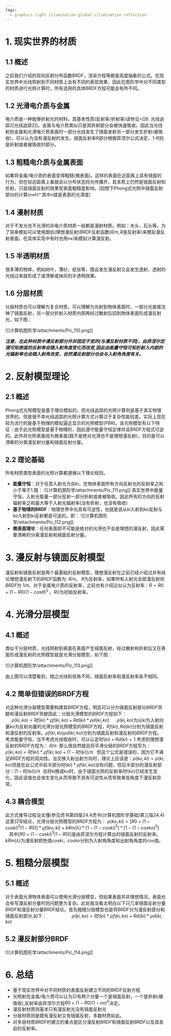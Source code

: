 ```yaml
---
tags:
  - graphics light illumination global-illumination reflection
---
```


# 1. 现实世界的材质

## 1.1 概述

之前我们介绍的双向反射分布函数BRDF，渲染方程等都是高度抽象的公式。在现实世界中光线照射到不同材质上会有不同的表现效果，因此在图形学中对不同类型的材质进行光照计算时，所有选用的具体BRDF方程可能会有所不同。

## 1.2 光滑电介质与金属

电介质是一种能够折射光的材料，其基本性质(反射率/折射率)请参见<[[8. 光线追踪2|光线追踪2]]。金属与电介质类似只是其折射部分会被快速吸收。因此当光线射到金属和光滑电介质表面时一部分光线发生了镜面发射另一部分发生折射(被吸收)，可以认为没有漫反射的发生。镜面反射率R部分根据菲涅尔公式决定，1-R则是折射或者被吸收的部分。

## 1.3 粗糙电介质与金属表面

如果将金属/电介质的表面变得粗糙(微表面)。这样的表面在近距离上具有镜面的行为，但在较远距离上看就会以分布状态将光传播开。其本质上仍然是镜面反射和折射。只是镜面反射的效果受表面粗糙度影响。(回想下Phong式光照中镜面反射部分的计算$(n▪h)ⁿ$ 其中$n$就是表面的光滑度)

## 1.4 漫射材质

对于不发光也不光滑的非电介质材质一般都是漫射材质。例如：木头，石头等。为了简单模拟可以使用朗伯(理想漫反射)BRDF反射函数($R/π,R$是反射率)来模拟漫反射表面。在具体实现中有时也用$n▪l$来模拟计算漫反射。

## 1.5 半透明材质

很多薄的物体，例如树叶，薄纱，纸张等，既会发生漫反射又会发生透射，透射的光线过来就形成了或清晰或抹灰的半透明效果。

## 1.6 分层材质

分层材质也可以理解为复合材质，可以理解为光射到物体表面时，一部分光直接法神了镜面反射，另一部分折射入材质内部再经过散射后回到物体表面形成漫反射光，如下图：

![[计算机图形学/attachments/Pic_110.png]]

***注意，在此种材质中漫反射部分并非固定不变的(与漫反射材质不同)，由菲涅尔定理可知表面的反射率会随入射角度变化而改变,因此由能量守恒可知折射入内部的光辐射率也会随入射角改变，自然漫反射部分也会与入射角角度有关。***

# 2. 反射模型理论

## 2.1 概述

Phong式光照模型是基于理论模拟的，而光线追踪的光照计算则是基于真实物理世界的。但是很不幸光线追踪的光照计算方式计算过于复杂性能较差。实际上现在较为流行的是基于物理的模拟逼近显示的光照模型(PBR)。该光照模型有以下特征：由于此光照模型是基于物理的，因此遵守能量守恒定律并且BRDF方程式可逆的。此外将光照表面视为微表面(既不是绝对光滑也不是理想漫反射)，目的是可以清晰的分类漫反射分量和镜面反射分量。

## 2.2 理论基础

所有材质类型表面的光照计算都遵循以下理论规则。
- **能量守恒**：对于任意入射光方向ki，在物体表面所有方向反射光的反射率之和小于等于1.既：
  ![[计算机图形学/attachments/Pic_111.png]]
  真实世界中能量守恒，入射光能量一部分反射一部分折射或者被吸收。因此所有的方向的反射辐射率之和最大等于入射光辐射率(没有折射，也没有吸收)
- **基于物理的BRDF**：物理世界中光具有可逆性，也就是说从$ki$入射到$ko$反射与$ko$入射到ki反射都是可逆的。即：
  ![[计算机图形学/attachments/Pic_112.png]]
- **微表面理论**：任何表面即不可能是绝对的光滑也不会是理想的漫反射，因此需要清晰的分离漫反射和镜面反射分量。

# 3. 漫反射与镜面反射模型

漫反射和镜面反射是两个最基础的反射模型，理想漫反射在之前已经介绍过并有结论理想漫反射下的$BRDF$函数为: $R / π$。 $R$为反射率，如果所有入射光全部漫反射则$BRDF$为 $1 / π$。对于金属电介质的反射率，之前也有介绍近似认为反射率：$R = R0 + (1-R0)(1-cosθ)^5$ 。$R0$为初始反射率。

# 4. 光滑分层模型

## 4.1 概述

类似于分层材质，光线照射到表面在表面产生镜面反射，经过散射和折射后又在表面形成漫反射的光照模型就是光滑分层模型，如下图：

![[计算机图形学/attachments/Pic_113.png]]

由上图可以清楚看到，随之光线和视角不同，镜面反射率和漫反射率各不相同。

## 4.2 简单但错误的BRDF方程

对这种光滑分层模型需要构建其$BRDF$方程，明显可以分为镜面反射部分$BRDF$贡献和漫反射$BRDF$贡献因此：分层光滑模型的$BRDF$方程如下：                                     $ρ(ki,ko) = Rf(ki)*ρf(ki,ko) + Rd(ki)*ρd(ki,ko)$      $ρ(ki,ko)$为以$ki$为入射向量$ko$为反射向量的光滑分层光照模型的$BRDF$方程，$Rf(ki), Rd(ki)$分别为镜面反射和漫反射的反射率。$ρf(ki,ko) ρd(ki,ko)$分别为镜面反射和漫反射的$BRDF$方程。考虑能量守恒，当不考虑光线吸收时，可以认定$Rf(ki)+Rd(ki) = 1$.考虑到理想漫反射的B$RDF$方程为： $R/ π$  那么很自然就会将平滑分层的$BRDF$方程写为：           $ρ(ki,ko) = Rf(ki)*ρf(ki,ko) + (1 - Rf(ki)) / π$   但这个公式是错误的，因为它不满足$BRDF$方程的双向性。当交换入射出射方向时，理论上应该是：$ρ(ko,ki) = ρ(ki,ko)$但是在此公式中前半部分$Rf(ki)*ρf(ki,ko)$没有问题，但后半部分的漫反射部分：$(1 - Rf(ki)) / π$  当将ki换成k$o$时，由于镜面光照的反射率$Rf(ko)$已经发生变化，因此该值也会发生变化从而导致不具有可逆性从而导致某些角度下漫反射异常。

## 4.3 耦合模型

此方式推导过程没太懂(参见虎书第四版24.4虎书(计算机图形学基础)第三版24.4)这里只写结论，光滑分层光照模型的$BRDF$方程为： $ρ(ko,ki) = [R0+(1-coski)^5(1-R0)]*ρf(ko,ki)+kRm(λ)*[1-(1-coski)^5]*[1-(1-cosko)^5]$        其中$[R0+(1-coski)^5(1-R0)]$是由菲涅尔方程计算出的镜面反射的反射率。$kRm(λ)$为漫反射颜色值$coski， cosko$分别为入射角角度和出射角角度的$cos$值。

# 5. 粗糙分层模型

## 5.1 概述

对于表面光滑物体表面可以使用光滑分层模型，但如果表面并非理想情况，表面也会有写漫反射分量时则问题更为复杂。此处我没看太明白以下只几率镜面反射分量BRDF和漫反射分量BRDF结论。首先粗糙分层模型也是将BRDF分为漫反射部分和镜面反射部分,如下：                    $ρ(ki,ko) = Rf(ki)*ρf(ki,ko) + Rd(ki)*ρd(ki,ko)$

## 5.2 漫反射部分BRDF

![[计算机图形学/attachments/Pic_114.png]]

# 6. 总结

- 基于现实世界中对不同材质的表面反射建立不同的BRDF反射方程
- 光照射在金属/电介质可以认为只有两个分量一个是镜面反射，一个是折射(被吸收),反射率由菲涅尔方程$R0 + (1-R0)(1-nv)^5$决定。
- 漫反射材质则基本只有漫反射光没有镜面反射光
- 分层材质则是既有漫反射又有镜面反射，多数材质如此。
- 对多层材质$BRDF$的建立的重点是区分漫反射$BRDF$和镜面反射$BRDF$以及其各自的反射率。
